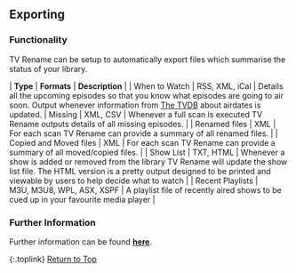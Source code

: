 <!-- START EXPORTING ------------------------- -->
## Exporting

### Functionality

TV Rename can be setup to automatically export files which summarise the status of your library.

| **Type** | **Formats** | **Description** |
| When&nbsp;to&nbsp;Watch | RSS,&nbsp;XML,&nbsp;iCal | Details all the upcoming episodes so that you know what episodes are going to air soon. Output whenever information from [The&nbsp;TVDB](http://thetvdb.com 'Visit thetvdb.com') about airdates is updated. 
| Missing | XML,&nbsp;CSV | Whenever a full scan is executed TV Rename outputs details of all missing episodes. |
| Renamed&nbsp;files | XML | For each scan TV Rename can provide a summary of all renamed files. |
| Copied&nbsp;and&nbsp;Moved&nbsp;files | XML | For each scan TV Rename can provide a summary of all moved/copied files. |
| Show&nbsp;List | TXT,&nbsp;HTML | Whenever a show is added or removed from the library TV Rename will update the show list file. The HTML version is a pretty output designed to be printed and viewable by users to help decide what to watch |
| Recent Playlists | M3U,&nbsp;M3U8,&nbsp;WPL,&nbsp;ASX,&nbsp;XSPF | A playlist file of recently aired shows to be cued up in your favourite media player |

### Further Information

Further information can be found [**here**](/manual/options/#the-automatic-export-tab "Read about Automatic Export").

{:.toplink}
[Return to Top]()
<!-- END EXPORTING --------------------------- -->
